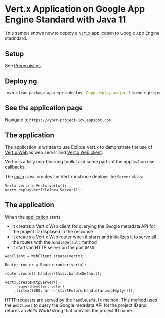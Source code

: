 # Vert.x Application on Google App Engine Standard with Java 11

This sample shows how to deploy a [Vert.x](https://vertx.io/)
application to Google App Engine stadndard.

## Setup

See [Prerequisites](../README.md#Prerequisites).

## Deploying

```bash
 mvn clean package appengine:deploy -Dapp.deploy.projectId=<your-project-id>
```

## See the application page
Navigate to `https://<your-project-id>.appspot.com`.

## The application

The application is written to use Eclipse Vert.x to demonstrate the use of [Vert.x Web](https://vertx.io/docs/vertx-web/java/) as web server
and [Vert.x Web client](https://vertx.io/docs/vertx-web-client/java/).

Vert.x is a fully non-blocking toolkit and some parts of the application use callbacks.

The [main](src/main/java/com/google/appengine/vertxhello/Main.java) class creates the Vert.x instance deploys the `Server` class:

```
Vertx vertx = Vertx.vertx();
vertx.deployVerticle(new Server());
```

## The application

When the [application](src/main/java/com/google/appengine/vertxhello/Application.java) starts

- it creates a Vert.x Web client for querying the Google metadata API for the project ID displayed in the response
- it creates a Vert.x Web router when it starts and initializes it to serve all the routes with the `handleDefault` method
- it starts an HTTP server on the port `8080`

```
webClient = WebClient.create(vertx);

Router router = Router.router(vertx);

router.route().handler(this::handleDefault);

vertx.createHttpServer()
    .requestHandler(router)
    .listen(8080, ar -> startFuture.handle(ar.mapEmpty()));
```

HTTP requests are served by the `handleDefault` method. This method uses the `WebClient` to query the Google metadata API
for the project ID and returns an _Hello World_ string that contains the project ID name.
